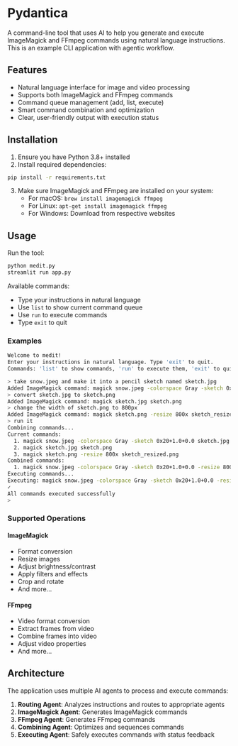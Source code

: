 # Pydantica

A command-line tool that uses AI to help you generate and execute ImageMagick and FFmpeg 
commands using natural language instructions. This is an example CLI application with agentic workflow.

## Features

- Natural language interface for image and video processing
- Supports both ImageMagick and FFmpeg commands
- Command queue management (add, list, execute)
- Smart command combination and optimization
- Clear, user-friendly output with execution status

## Installation

1. Ensure you have Python 3.8+ installed
2. Install required dependencies:
```bash
pip install -r requirements.txt
```
3. Make sure ImageMagick and FFmpeg are installed on your system:
   - For macOS: `brew install imagemagick ffmpeg`
   - For Linux: `apt-get install imagemagick ffmpeg`
   - For Windows: Download from respective websites

## Usage

Run the tool:
```bash
python medit.py
streamlit run app.py
```

Available commands:
- Type your instructions in natural language
- Use `list` to show current command queue
- Use `run` to execute commands
- Type `exit` to quit

### Examples

```bash
Welcome to medit!
Enter your instructions in natural language. Type 'exit' to quit.
Commands: 'list' to show commands, 'run' to execute them, 'exit' to quit.

> take snow.jpeg and make it into a pencil sketch named sketch.jpg
Added ImageMagick command: magick snow.jpeg -colorspace Gray -sketch 0x20+1.0+0.0 sketch.jpg
> convert sketch.jpg to sketch.png
Added ImageMagick command: magick sketch.jpg sketch.png
> change the width of sketch.png to 800px
Added ImageMagick command: magick sketch.png -resize 800x sketch_resized.png
> run it
Combining commands...
Current commands:
  1. magick snow.jpeg -colorspace Gray -sketch 0x20+1.0+0.0 sketch.jpg
  2. magick sketch.jpg sketch.png
  3. magick sketch.png -resize 800x sketch_resized.png
Combined commands:
  1. magick snow.jpeg -colorspace Gray -sketch 0x20+1.0+0.0 -resize 800x sketch_resized.png
Executing commands...
Executing: magick snow.jpeg -colorspace Gray -sketch 0x20+1.0+0.0 -resize 800x sketch_resized.png
✓
All commands executed successfully
>
```

### Supported Operations

#### ImageMagick
- Format conversion
- Resize images
- Adjust brightness/contrast
- Apply filters and effects
- Crop and rotate
- And more...

#### FFmpeg
- Video format conversion
- Extract frames from video
- Combine frames into video
- Adjust video properties
- And more...

## Architecture

The application uses multiple AI agents to process and execute commands:

1. **Routing Agent**: Analyzes instructions and routes to appropriate agents
2. **ImageMagick Agent**: Generates ImageMagick commands
3. **FFmpeg Agent**: Generates FFmpeg commands
4. **Combining Agent**: Optimizes and sequences commands
5. **Executing Agent**: Safely executes commands with status feedback

